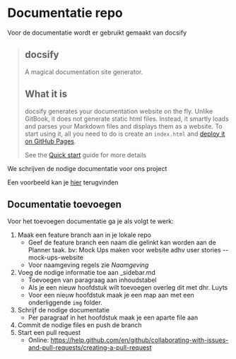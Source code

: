 # Documentatie repo 

Voor de documentatie wordt er gebruikt gemaakt van docsify

> ## docsify
> A magical documentation site generator.
>
>## What it is
>
>docsify generates your documentation website on the fly. Unlike GitBook, it does not generate static html files. Instead, it smartly loads and parses your Markdown files and displays them as a website. To start using it, all you need to do is create an `index.html` and [deploy it on GitHub Pages](deploy.md).
>   
>See the [Quick start](quickstart.md) guide for more details

We schrijven de nodige documentatie voor ons project

Een voorbeeld kan je [hier](https://ap-elektronica-ict.github.io/ssys-classic-docs/#/) terugvinden



## Documentatie toevoegen

Voor het toevoegen documentatie ga je als volgt te werk:
1. Maak een feature branch aan in je lokale repo
   * Geef de feature branch een naam die gelinkt kan worden aan de Planner taak.
     bv: Mock Ups maken voor website adhv user stories -- mock-ups-website
   * Voor naamgeving regels zie *Naamgeving*
2. Voeg de nodige informatie toe aan _sidebar.md
   * Toevoegen van paragraag aan inhoudstabel
   * Als je een nieuw hoofdstuk wilt toevoegen overleg dit met dhr. Luyts
   * Voor een nieuw hoofdstuk maak je een map aan met een onderliggende `img` folder. 
3. Schrijf de nodige documentatie
    * Per paragraaf in het hoofdstuk maak je een aparte file aan  
4. Commit de nodige files en push de branch
5. Start een pull request
   * Online: https://help.github.com/en/github/collaborating-with-issues-and-pull-requests/creating-a-pull-request 

